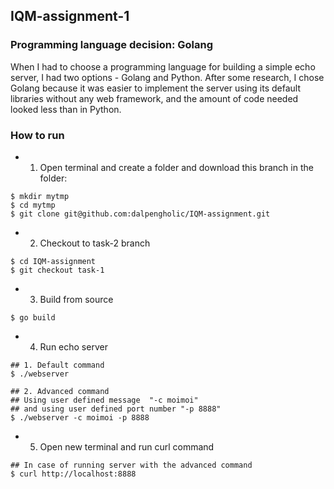 ## IQM-assignment-1
### Programming language decision: Golang 
When I had to choose a programming language for building a simple echo server, I had two options - Golang and Python. After some research, I chose Golang because it was easier to implement the server using its default libraries without any web framework, and the amount of code needed looked less than in Python.


### How to run
- 1. Open terminal and create a folder and download this branch in the folder: 
```Shell
$ mkdir mytmp
$ cd mytmp
$ git clone git@github.com:dalpengholic/IQM-assignment.git
```

- 2. Checkout to task-2 branch
```Shell
$ cd IQM-assignment
$ git checkout task-1
```

- 3. Build from source
```Shell
$ go build 
```

- 4. Run echo server
```Shell
## 1. Default command 
$ ./webserver

## 2. Advanced command
## Using user defined message  "-c moimoi"
## and using user defined port number "-p 8888"
$ ./webserver -c moimoi -p 8888
```

- 5. Open new terminal and run curl command
```
## In case of running server with the advanced command
$ curl http://localhost:8888
```
 
